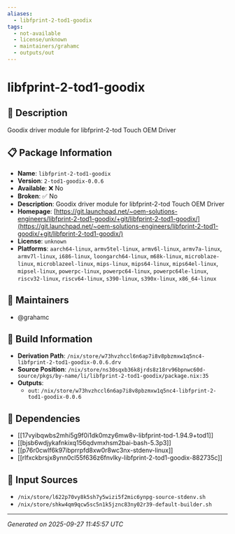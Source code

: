 ```yaml
---
aliases:
  - libfprint-2-tod1-goodix
tags:
  - not-available
  - license/unknown
  - maintainers/grahamc
  - outputs/out
---
```


# libfprint-2-tod1-goodix

## 📝 Description

Goodix driver module for libfprint-2-tod Touch OEM Driver

## 📋 Package Information

- **Name**: `libfprint-2-tod1-goodix`
- **Version**: `2-tod1-goodix-0.0.6`
- **Available**: ❌ No
- **Broken**: ✅ No
- **Description**: Goodix driver module for libfprint-2-tod Touch OEM Driver
- **Homepage**: [https://git.launchpad.net/~oem-solutions-engineers/libfprint-2-tod1-goodix/+git/libfprint-2-tod1-goodix/](https://git.launchpad.net/~oem-solutions-engineers/libfprint-2-tod1-goodix/+git/libfprint-2-tod1-goodix/)
- **License**: `unknown`
- **Platforms**: `aarch64-linux`, `armv5tel-linux`, `armv6l-linux`, `armv7a-linux`, `armv7l-linux`, `i686-linux`, `loongarch64-linux`, `m68k-linux`, `microblaze-linux`, `microblazeel-linux`, `mips-linux`, `mips64-linux`, `mips64el-linux`, `mipsel-linux`, `powerpc-linux`, `powerpc64-linux`, `powerpc64le-linux`, `riscv32-linux`, `riscv64-linux`, `s390-linux`, `s390x-linux`, `x86_64-linux`
## 👥 Maintainers

- @grahamc


## 🔧 Build Information

- **Derivation Path**: `/nix/store/w73hvzhccl6n6ap7i8v8pbzmxw1q5nc4-libfprint-2-tod1-goodix-0.0.6.drv`
- **Source Position**: `/nix/store/ns30sqxb36k8jrds8z18rv96bpnwc60d-source/pkgs/by-name/li/libfprint-2-tod1-goodix/package.nix:35`
- **Outputs**:
  - `out`:  `/nix/store/w73hvzhccl6n6ap7i8v8pbzmxw1q5nc4-libfprint-2-tod1-goodix-0.0.6`

## 🔗 Dependencies

- [[17vyibqwbs2mhi5g9f0i1dk0mzy6mw8v-libfprint-tod-1.94.9+tod1]]
- [[bjsb6wdjykafnkixq156qdvmxhsm2bai-bash-5.3p3]]
- [[p76r0cwlf6k97ibprrpfd8xw0r8wc3nx-stdenv-linux]]
- [[rlfxckbrsjx8ynn0cl55f636z6fnvlky-libfprint-2-tod1-goodix-882735c]]

## 📁 Input Sources

- `/nix/store/l622p70vy8k5sh7y5wizi5f2mic6ynpg-source-stdenv.sh`
- `/nix/store/shkw4qm9qcw5sc5n1k5jznc83ny02r39-default-builder.sh`

---
*Generated on 2025-09-27 11:45:57 UTC*
